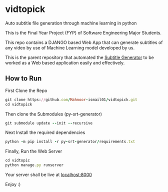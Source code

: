 # vidtopick
Auto subtitle file generation through machine learning in python

This is the Final Year Project (FYP) of Software Engineering Major Students.

This repo contains a DJANGO based Web App that can generate subtitles of any video by use of Machine Learning model developed by us.

This is the parent repository that automated the <a href="https://github.com/Mahnoor-ismail01/py-srt-generator" target="_blank">Subtitle Generator</a> to be worked as a Web based application easily and effectively.

## How to Run

First Clone the Repo
```ruby
git clone https://github.com/Mahnoor-ismail01/vidtopick.git
cd vidtopick
```

Then clone the Submodules (py-srt-generator)
```ruby
git submodule update --init --recursive
```

Next Install the required dependencies
```ruby
python -m pip install -r py-srt-generator/requirements.txt
```

Finally, Run the Web Server
```ruby
cd vidtopic
python manage.py runserver
```

Your server shall be live at <a href="http://localhost:8000" target="_blank">localhost:8000</a>

Enjoy  :)
